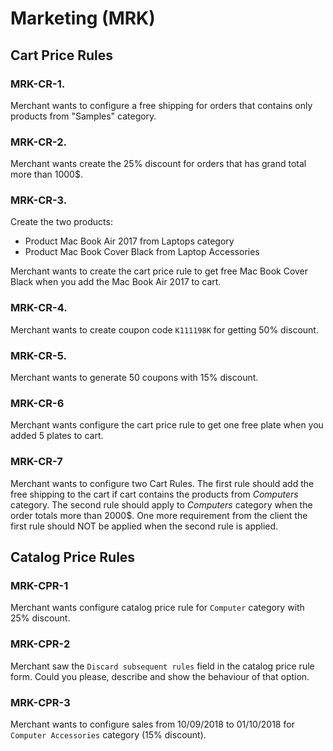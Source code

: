 # Marketing (MRK)

## Cart Price Rules

### MRK-CR-1.

Merchant wants to configure a free shipping for orders that contains only products from "Samples" category.

### MRK-CR-2.

Merchant wants create the 25% discount for orders that has grand total more than 1000$.

### MRK-CR-3.

Create the two products:

- Product Mac Book Air 2017 from Laptops category
- Product Mac Book Cover Black from Laptop Accessories

Merchant wants to create the cart price rule to get free Mac Book Cover Black when you add the Mac Book Air 2017 to cart.

### MRK-CR-4.

Merchant wants to create coupon code `K111198K` for getting 50% discount.

### MRK-CR-5.

Merchant wants to generate 50 coupons with 15% discount.

### MRK-CR-6

Merchant wants configure the cart price rule to get one free plate when you added 5 plates to cart.

### MRK-CR-7

Merchant wants to configure two Cart Rules.
The first rule should add the free shipping to the cart if cart contains the products from *Computers* category.
The second rule should apply to *Computers* category when the order totals more than 2000$.
One more requirement from the client the first rule should NOT be applied when the second rule is applied.

## Catalog Price Rules

### MRK-CPR-1

Merchant wants configure catalog price rule for `Computer` category with 25% discount.

### MRK-CPR-2

Merchant saw the `Discard subsequent rules` field in the catalog price rule form.
Could you please, describe and show the behaviour of that option.

### MRK-CPR-3

Merchant wants to configure sales from 10/09/2018 to 01/10/2018 for `Computer Accessories` category (15% discount).
